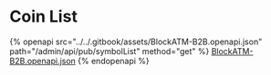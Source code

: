 # Coin List

{% openapi src="../../.gitbook/assets/BlockATM-B2B.openapi.json" path="/admin/api/pub/symbolList" method="get" %}
[BlockATM-B2B.openapi.json](../../.gitbook/assets/BlockATM-B2B.openapi.json)
{% endopenapi %}

